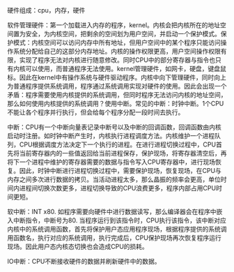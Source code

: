 硬件组成：cpu，内存，硬件

软件管理硬件：第一个加载进入内存的程序，kernel。内核会把内核所在的地址空间置为安全，为内核空间，把剩余的空间划为用户空间，并启动一个保护模式。保护模式：内核空间可以访问内存中所有地址，但用户空间中的某个程序只能访问操作系统分配给自己的这部分内存地址。内核的操作权限更高，用户空间操作权限有限，实现了程序无法对内核进行随意修改。同时CPU中的部分寄存器与指令也只有内核可以使用，而普通程序无法使用。kernel管理硬件，如网卡，硬盘，键盘鼠标。因此在kernel中有操作系统与硬件驱动程序。内核中向下管理硬件，同时向上为普通程序提供系统调用，程序通过系统调用实现对硬件的使用。因此会出现一个矛盾：程序需要使用内核提供的系统调用，但同时程序无法访问内核的地址空间，那么如何使用内核提供的系统调用？使用中断。常见的中断：时钟中断。1个CPU不能让各个程序并行执行，但会给每个程序分配一段时间去执行。

中断：CPU有一个中断向量表记录中断号以及中断的回调函数，回调函数由内核启动时注册。如时钟中断产生时，内核执行进程调度方法。内核维护一个进程队列，CPU根据调度方法决定下一个执行的进程。在进行进程切换过程中，CPU首先将当前寄存器内的一些值返回给当前进程保存，保护现场，将寄存器清空后，再将下一个进程中维护的寄存器需要的数据与指令写入CPU寄存器中，进行现场恢复。因此，时钟中断进行进程切换过程中，需要保护现场，恢复现场，在CPU与内存之间多次进行数据的拷贝。当活动进程太多，那么晶振的频率会更高，单位时间内进程间切换次数更多，进程切换导致的CPU浪费更多，程序内部占用CPU时间更短。

软中断：INT x80.  如程序需要向硬件中进行数据读写，那么编译器会在程序中嵌入中断指令，中断号为80. 当程序运行到该指令时，CPU执行该指令，该中断对应内核中的系统调用函数，首先将保护用户态应用程序现场，根据程序提供的系统调用函数名，执行对应的系统调用，执行完成后，CPU保护现场再次恢复程序运行现场。因此用户态内核态切换也会造成CPU的损耗。

IO中断：CPU不断接收硬件的数据并刷新硬件中的数据。